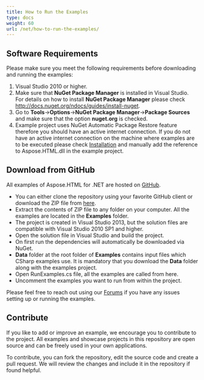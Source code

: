 ```yaml
---
title: How to Run the Examples
type: docs
weight: 60
url: /net/how-to-run-the-examples/
---
```


## **Software Requirements**
Please make sure you meet the following requirements before downloading and running the examples:

1. Visual Studio 2010 or higher.
1. Make sure that **NuGet Package Manager** is installed in Visual Studio. For details on how to install **NuGet Package Manager** please check <http://docs.nuget.org/ndocs/guides/install-nuget>.
1. Go to **Tools**->**Options**->**NuGet Package Manager**->**Package Sources** and make sure that the option **nuget.org** is checked.
1. Example project uses NuGet Automatic Package Restore feature therefore you should have an active internet connection. If you do not have an active internet connection on the machine where examples are to be executed please check [Installation](/html/net/installation/) and manually add the reference to Aspose.HTML.dll in the example project.
## **Download from GitHub**
All examples of Aspose.HTML for .NET are hosted on [GitHub](https://github.com/aspose-html/Aspose.HTML-for-.NET).

- You can either clone the repository using your favorite GitHub client or download the ZIP file from [here](https://github.com/aspose-html/Aspose.HTML-for-.NET/archive/master.zip).
- Extract the contents of ZIP file to any folder on your computer. All the examples are located in the **Examples** folder.
- The project is created in Visual Studio 2013, but the solution files are compatible with Visual Studio 2010 SP1 and higher.
- Open the solution file in Visual Studio and build the project.
- On first run the dependencies will automatically be downloaded via NuGet.
- **Data** folder at the root folder of **Examples** contains input files which CSharp examples use. It is mandatory that you download the **Data** folder along with the examples project.
- Open RunExamples.cs file, all the examples are called from here.
- Uncomment the examples you want to run from within the project.

Please feel free to reach out using our [Forums](https://forum.aspose.com/c/html) if you have any issues setting up or running the examples.
## **Contribute**
If you like to add or improve an example, we encourage you to contribute to the project. All examples and showcase projects in this repository are open source and can be freely used in your own applications.

To contribute, you can fork the repository, edit the source code and create a pull request. We will review the changes and include it in the repository if found helpful.
